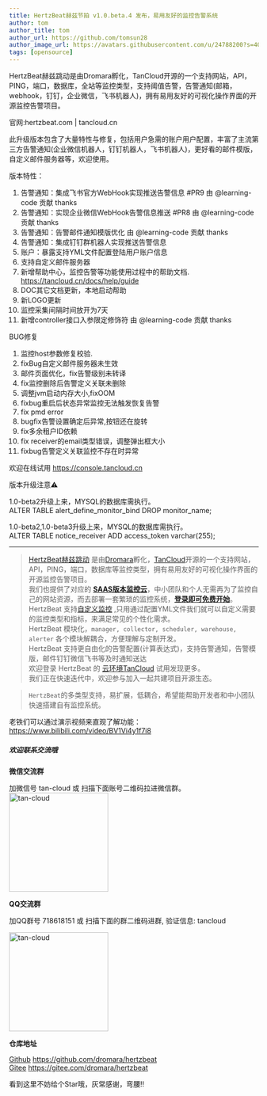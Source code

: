 ```yaml
---
title: HertzBeat赫兹节拍 v1.0.beta.4 发布，易用友好的监控告警系统   
author: tom  
author_title: tom   
author_url: https://github.com/tomsun28  
author_image_url: https://avatars.githubusercontent.com/u/24788200?s=400&v=4  
tags: [opensource]  
---
```


HertzBeat赫兹跳动是由Dromara孵化，TanCloud开源的一个支持网站，API，PING，端口，数据库，全站等监控类型，支持阈值告警，告警通知(邮箱，webhook，钉钉，企业微信，飞书机器人)，拥有易用友好的可视化操作界面的开源监控告警项目。

官网:hertzbeat.com | tancloud.cn

此升级版本包含了大量特性与修复，包括用户急需的账户用户配置，丰富了主流第三方告警通知(企业微信机器人，钉钉机器人，飞书机器人)，更好看的邮件模版，自定义邮件服务器等，欢迎使用。

版本特性：

1. 告警通知：集成飞书官方WebHook实现推送告警信息 #PR9 由 @learning-code 贡献 thanks
2. 告警通知：实现企业微信WebHook告警信息推送 #PR8 由 @learning-code 贡献 thanks
3. 告警通知：告警邮件通知模版优化 由 @learning-code 贡献 thanks
4. 告警通知：集成钉钉群机器人实现推送告警信息
5. 账户：暴露支持YML文件配置登陆用户账户信息
6. 支持自定义邮件服务器
7. 新增帮助中心，监控告警等功能使用过程中的帮助文档. https://tancloud.cn/docs/help/guide
8. DOC其它文档更新，本地启动帮助
9. 新LOGO更新
10. 监控采集间隔时间放开为7天
11. 新增controller接口入参限定修饰符 由 @learning-code 贡献 thanks

BUG修复
1. 监控host参数修复校验.
2. fixBug自定义邮件服务器未生效
3. 邮件页面优化，fix告警级别未转译
4. fix监控删除后告警定义关联未删除
5. 调整jvm启动内存大小,fixOOM
6. fixbug重启后状态异常监控无法触发恢复告警
7. fix pmd error
8. bugfix告警设置确定后异常,按钮还在旋转
9. fix多余租户ID依赖
10. fix receiver的email类型错误，调整弹出框大小
11. fixbug告警定义关联监控不存在时异常

欢迎在线试用 https://console.tancloud.cn

版本升级注意⚠️

1.0-beta2升级上来，MYSQL的数据库需执行。   
ALTER TABLE alert_define_monitor_bind DROP monitor_name;

1.0-beta2,1.0-beta3升级上来，MYSQL的数据库需执行。   
ALTER TABLE notice_receiver ADD access_token varchar(255);

-----------------------

> [HertzBeat赫兹跳动](https://github.com/dromara/hertzbeat) 是由[Dromara](https://dromara.org)孵化，[TanCloud](https://tancloud.cn)开源的一个支持网站，API，PING，端口，数据库等监控类型，拥有易用友好的可视化操作界面的开源监控告警项目。  
> 我们也提供了对应的 **[SAAS版本监控云](https://console.tancloud.cn)**，中小团队和个人无需再为了监控自己的网站资源，而去部署一套繁琐的监控系统，**[登录即可免费开始](https://console.tancloud.cn)**。     
> HertzBeat 支持[自定义监控](https://hertzbeat.com/docs/advanced/extend-point) ,只用通过配置YML文件我们就可以自定义需要的监控类型和指标，来满足常见的个性化需求。   
> HertzBeat 模块化，`manager, collector, scheduler, warehouse, alerter` 各个模块解耦合，方便理解与定制开发。       
> HertzBeat 支持更自由化的告警配置(计算表达式)，支持告警通知，告警模版，邮件钉钉微信飞书等及时通知送达          
> 欢迎登录 HertzBeat 的 [云环境TanCloud](https://console.tancloud.cn) 试用发现更多。          
> 我们正在快速迭代中，欢迎参与加入一起共建项目开源生态。

> `HertzBeat`的多类型支持，易扩展，低耦合，希望能帮助开发者和中小团队快速搭建自有监控系统。

老铁们可以通过演示视频来直观了解功能： https://www.bilibili.com/video/BV1Vi4y1f7i8

##### 欢迎联系交流哦   

**微信交流群**   

加微信号 tan-cloud 或 扫描下面账号二维码拉进微信群。   
<img alt="tan-cloud" src="https://cdn.jsdelivr.net/gh/dromara/hertzbeat@gh-pages/img/docs/help/tan-cloud-wechat.jpg" width="200"/>

**QQ交流群**  

加QQ群号 718618151 或 扫描下面的群二维码进群, 验证信息: tancloud

<img alt="tan-cloud" src="https://cdn.jsdelivr.net/gh/dromara/hertzbeat@gh-pages/img/docs/help/qq-qr.jpg" width="200"/>

**仓库地址**      

[Github](https://github.com/dromara/hertzbeat) https://github.com/dromara/hertzbeat      
[Gitee](https://gitee.com/dromara/hertzbeat) https://gitee.com/dromara/hertzbeat    

看到这里不妨给个Star哦，灰常感谢，弯腰!!
